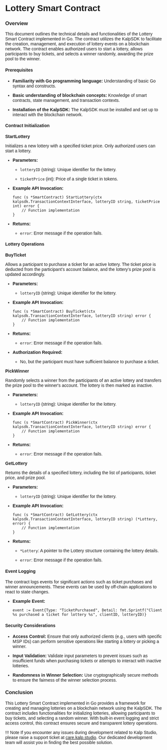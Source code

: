 <style> body {  font-family: "Source Sans 3", sans-serif!important; }</style>
<link href="https://fonts.googleapis.com/css2?family=Source+Sans+3:ital,wght@0,200..900;1,200..900&display=swap" rel="stylesheet">    <link rel="stylesheet" href="https://fonts.googleapis.com/icon?family=Material+Icons">

# Lottery Smart Contract

### Overview

This document outlines the technical details and functionalities of the Lottery Smart Contract implemented in Go. The contract utilizes the KalpSDK to facilitate the creation, management, and execution of lottery events on a blockchain network. The contract enables authorized users to start a lottery, allows participants to buy tickets, and selects a winner randomly, awarding the prize pool to the winner.

#### Prerequisites

-   **Familiarity with Go programming language:** Understanding of basic Go syntax and constructs.
    
-   **Basic understanding of blockchain concepts:** Knowledge of smart contracts, state management, and transaction contexts.
    
-   **Installation of the KalpSDK:** The KalpSDK must be installed and set up to interact with the blockchain network.
    

#### Contract Initialization

**StartLottery**

Initializes a new lottery with a specified ticket price. Only authorized users can start a lottery.

-   **Parameters:**
    
    -   `lotteryID` (string): Unique identifier for the lottery.
        
    -   `ticketPrice` (int): Price of a single ticket in tokens.
        
    
-   **Example API Invocation:**
    
    
    
    ``` solidity
    func (s *SmartContract) StartLottery(ctx kalpsdk.TransactionContextInterface, lotteryID string, ticketPrice int) error {
        // Function implementation
    }
    ```
    
-   **Returns:**
    
    -   `error`: Error message if the operation fails.
        
    

####  Lottery Operations

**BuyTicket**

Allows a participant to purchase a ticket for an active lottery. The ticket price is deducted from the participant’s account balance, and the lottery’s prize pool is updated accordingly.

-   **Parameters:**
    
    -   `lotteryID` (string): Unique identifier for the lottery.
        
    
-   **Example API Invocation:**
    
    
    
    ``` solidity
    func (s *SmartContract) BuyTicket(ctx kalpsdk.TransactionContextInterface, lotteryID string) error {
        // Function implementation
    }
    ```
    
-   **Returns:**
    
    -   `error`: Error message if the operation fails.
        
    
-   **Authorization Required:**
    
    -   No, but the participant must have sufficient balance to purchase a ticket.
        
    

**PickWinner**

Randomly selects a winner from the participants of an active lottery and transfers the prize pool to the winner's account. The lottery is then marked as inactive.

-   **Parameters:**
    
    -   `lotteryID` (string): Unique identifier for the lottery.
        
    
-   **Example API Invocation:**    
    ``` solidity
    func (s *SmartContract) PickWinner(ctx kalpsdk.TransactionContextInterface, lotteryID string) error {
        // Function implementation
    }
    ```
    
-   **Returns:**
    
    -   `error`: Error message if the operation fails.
        
    

**GetLottery**

Returns the details of a specified lottery, including the list of participants, ticket price, and prize pool.

-   **Parameters:**
    
    -   `lotteryID` (string): Unique identifier for the lottery.
        
    
-   **Example API Invocation:**
    
    ``` solidity
    func (s *SmartContract) GetLottery(ctx kalpsdk.TransactionContextInterface, lotteryID string) (*Lottery, error) {
        // Function implementation
    }
    ```
    
-   **Returns:**
    
    -   `*Lottery`: A pointer to the Lottery structure containing the lottery details.
        
    -   `error`: Error message if the operation fails.
        
    

#### Event Logging

The contract logs events for significant actions such as ticket purchases and winner announcements. These events can be used by off-chain applications to react to state changes.

-   **Example Event:**
    
    ``` solidity
    event := Event{Type: "TicketPurchased", Detail: fmt.Sprintf("Client %s purchased a ticket for lottery %s", clientID, lotteryID)}
    ```
    

#### Security Considerations

-   **Access Control:** Ensure that only authorized clients (e.g., users with specific MSP IDs) can perform sensitive operations like starting a lottery or picking a winner.
    
-   **Input Validation:** Validate input parameters to prevent issues such as insufficient funds when purchasing tickets or attempts to interact with inactive lotteries.
    
-   **Randomness in Winner Selection:** Use cryptographically secure methods to ensure the fairness of the winner selection process.
    

### Conclusion

This Lottery Smart Contract implemented in Go provides a framework for creating and managing lotteries on a blockchain network using the KalpSDK. The contract includes functionalities for initializing lotteries, allowing participants to buy tickets, and selecting a random winner. With built-in event logging and strict access control, this contract ensures secure and transparent lottery operations.

!!! Note
    If you encounter any issues during development related to Kalp Studio, please raise a support ticket at [care.kalp.studio](mailto:care.kalp.studio). Our dedicated development team will assist you in finding the best possible solution.
